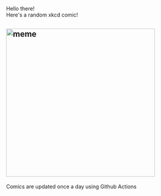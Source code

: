 Hello there! <br>Here's a random xkcd comic!<br>
## <img src="https://imgs.xkcd.com/comics/mycology.png" alt="meme" width="400"/><br>
Comics are updated once a day using Github Actions